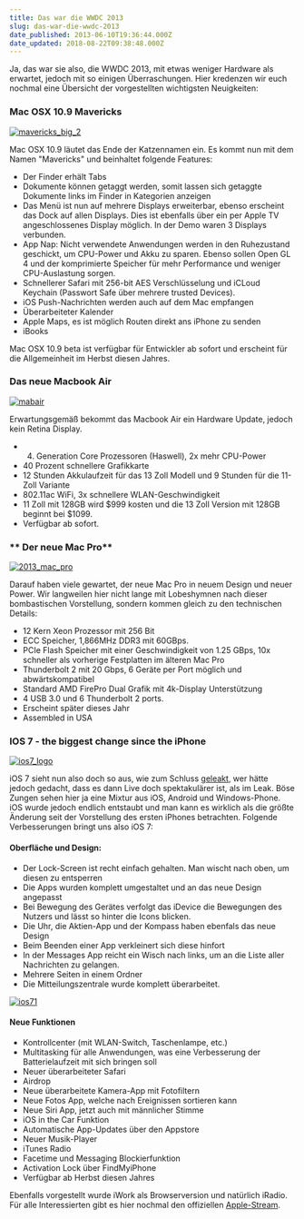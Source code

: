 ```yaml
---
title: Das war die WWDC 2013
slug: das-war-die-wwdc-2013
date_published: 2013-06-10T19:36:44.000Z
date_updated: 2018-08-22T09:38:48.000Z
---
```


Ja, das war sie also, die WWDC 2013, mit etwas weniger Hardware als erwartet, jedoch mit so einigen Überraschungen. Hier kredenzen wir euch nochmal eine Übersicht der vorgestellten wichtigsten Neuigkeiten:

### **Mac OSX 10.9 Mavericks**

[![mavericks_big_2](//picdump.thafaker.de/2013/06/mavericks_big_2.jpg)](__GHOST_URL__/das-war-die-wwdc-2013/mavericks_big_2/)

Mac OSX 10.9 läutet das Ende der Katzennamen ein. Es kommt nun mit dem Namen "Mavericks" und beinhaltet folgende Features:

- Der Finder erhält Tabs
- Dokumente können getaggt werden, somit lassen sich getaggte Dokumente links im Finder in Kategorien anzeigen
- Das Menü ist nun auf mehrere Displays erweiterbar, ebenso erscheint das Dock auf allen Displays. Dies ist ebenfalls über ein per Apple TV angeschlossenes Display möglich. In der Demo waren 3 Displays verbunden.
- App Nap: Nicht verwendete Anwendungen werden in den Ruhezustand geschickt, um CPU-Power und Akku zu sparen. Ebenso sollen Open GL 4 und der komprimierte Speicher für mehr Performance und weniger CPU-Auslastung sorgen.
- Schnellerer Safari mit 256-bit AES Verschlüsselung und iCLoud Keychain (Passwort Safe über mehrere trusted Devices).
- iOS Push-Nachrichten werden auch auf dem Mac empfangen
- Überarbeiteter Kalender
- Apple Maps, es ist möglich Routen direkt ans iPhone zu senden
- iBooks

Mac OSX 10.9 beta ist verfügbar für Entwickler ab sofort und erscheint für die Allgemeinheit im Herbst diesen Jahres.

### **Das neue Macbook Air**

[![mabair](//picdump.thafaker.de/2013/06/mabair-580x200.jpg)](__GHOST_URL__/das-war-die-wwdc-2013/mabair/)

Erwartungsgemäß bekommt das Macbook Air ein Hardware Update, jedoch kein Retina Display.

- 4. Generation Core Prozessoren (Haswell), 2x mehr CPU-Power
- 40 Prozent schnellere Grafikkarte
- 12 Stunden Akkulaufzeit für das 13 Zoll Modell und 9 Stunden für die 11-Zoll Variante
- 802.11ac WiFi, 3x schnellere WLAN-Geschwindigkeit
- 11 Zoll mit 128GB wird $999 kosten und die 13 Zoll Version mit 128GB beginnt bei $1099.
- Verfügbar ab sofort.

### ** Der neue Mac Pro**

[![2013_mac_pro](//picdump.thafaker.de/2013/06/2013_mac_pro-580x458.jpg)](__GHOST_URL__/das-war-die-wwdc-2013/2013_mac_pro/)

Darauf haben viele gewartet, der neue Mac Pro in neuem Design und neuer Power. Wir langweilen hier nicht lange mit Lobeshymnen nach dieser bombastischen Vorstellung, sondern kommen gleich zu den technischen Details:

- 12 Kern Xeon Prozessor mit 256 Bit
- ECC Speicher, 1,866MHz DDR3 mit 60GBps.
- PCIe Flash Speicher mit einer Geschwindigkeit von 1.25 GBps, 10x schneller als vorherige Festplatten im älteren Mac Pro
- Thunderbolt 2 mit 20 Gbps, 6 Geräte per Port möglich und abwärtskompatibel
- Standard AMD FirePro Dual Grafik mit 4k-Display Unterstützung
- 4 USB 3.0 und 6 Thunderbolt 2 ports.
- Erscheint später dieses Jahr
- Assembled in USA

### **IOS 7 - the biggest change since the iPhone**

[![ios7_logo](//picdump.thafaker.de/2013/06/ios7_logo.jpg)](__GHOST_URL__/das-war-die-wwdc-2013/ios7_logo/)

iOS 7 sieht nun also doch so aus, wie zum Schluss [geleakt](__GHOST_URL__/geruchte-schon-wieder-ein-screenshot-vom-ios-7/), wer hätte jedoch gedacht, dass es dann Live doch spektakulärer ist, als im Leak. Böse Zungen sehen hier ja eine Mixtur aus iOS, Android und Windows-Phone. iOS wurde jedoch endlich entstaubt und man kann es wirklich als die größte Änderung seit der Vorstellung des ersten iPhones betrachten. Folgende Verbesserungen bringt uns also iOS 7:

#### **Oberfläche und Design:**

- Der Lock-Screen ist recht einfach gehalten. Man wischt nach oben, um diesen zu entsperren
- Die Apps wurden komplett umgestaltet und an das neue Design angepasst
- Bei Bewegung des Gerätes verfolgt das iDevice die Bewegungen des Nutzers und lässt so hinter die Icons blicken.
- Die Uhr, die Aktien-App und der Kompass haben ebenfals das neue Design
- Beim Beenden einer App verkleinert sich diese hinfort
- In der Messages App reicht ein Wisch nach links, um an die Liste aller Nachrichten zu gelangen.
- Mehrere Seiten in einem Ordner
- Die Mitteilungszentrale wurde komplett überarbeitet.

[![ios71](//picdump.thafaker.de/2013/06/ios71-580x321.jpg)](__GHOST_URL__/das-war-die-wwdc-2013/ios71/)

#### **Neue Funktionen**

- Kontrollcenter (mit WLAN-Switch, Taschenlampe, etc.)
- Multitasking für alle Anwendungen, was eine Verbesserung der Batterielaufzeit mit sich bringen soll
- Neuer überarbeiteter Safari
- Airdrop
- Neue überarbeitete Kamera-App mit Fotofiltern
- Neue Fotos App, welche nach Ereignissen sortieren kann
- Neue Siri App, jetzt auch mit männlicher Stimme
- iOS in the Car Funktion
- Automatische App-Updates über den Appstore
- Neuer Musik-Player
- iTunes Radio
- Facetime und Messaging Blockierfunktion
- Activation Lock über FindMyiPhone
- Verfügbar ab Herbst diesen Jahres

Ebenfalls vorgestellt wurde iWork als Browserversion und natürlich iRadio.
Für alle Interessierten gibt es hier nochmal den offiziellen [Apple-Stream](http://www.apple.com/apple-events/june-2013/).
